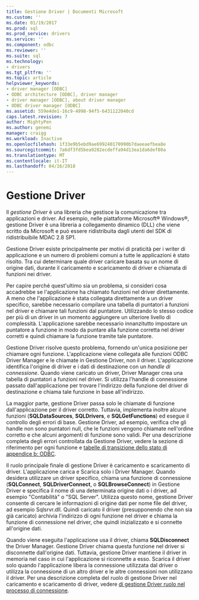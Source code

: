 ```yaml
---
title: Gestione Driver | Documenti Microsoft
ms.custom: ''
ms.date: 01/19/2017
ms.prod: sql
ms.prod_service: drivers
ms.service: ''
ms.component: odbc
ms.reviewer: ''
ms.suite: sql
ms.technology:
- drivers
ms.tgt_pltfrm: ''
ms.topic: article
helpviewer_keywords:
- driver manager [ODBC]
- ODBC architecture [ODBC], driver manager
- driver manager [ODBC], about driver manager
- ODBC driver manager [ODBC]
ms.assetid: 559e4de1-16c9-4998-94f5-6431122040cd
caps.latest.revision: 7
author: MightyPen
ms.author: genemi
manager: craigg
ms.workload: Inactive
ms.openlocfilehash: 1f33e9b5ebd9ae699240170990b7daeeaefbea8e
ms.sourcegitcommit: 7a6df3fd5bea9282ecdeffa94d13ea1da6def80a
ms.translationtype: MT
ms.contentlocale: it-IT
ms.lasthandoff: 04/16/2018
---
```

# <a name="the-driver-manager"></a>Gestione Driver
Il *gestione Driver* è una libreria che gestisce la comunicazione tra applicazioni e driver. Ad esempio, nelle piattaforme Microsoft® Windows®, gestione Driver è una libreria a collegamento dinamico (DLL) che viene scritto da Microsoft e può essere ridistribuita dagli utenti del SDK di ridistribuibile MDAC 2.8 SP1.  
  
 Gestione Driver esiste principalmente per motivi di praticità per i writer di applicazione e un numero di problemi comuni a tutte le applicazioni è stato risolto. Tra cui determinare quale driver caricare basata su un nome di origine dati, durante il caricamento e scaricamento di driver e chiamata di funzioni nei driver.  
  
 Per capire perché quest'ultimo sia un problema, si consideri cosa accadrebbe se l'applicazione ha chiamato funzioni nel driver direttamente. A meno che l'applicazione è stata collegata direttamente a un driver specifico, sarebbe necessario compilare una tabella di puntatori a funzioni nel driver e chiamare tali funzioni dal puntatore. Utilizzando lo stesso codice per più di un driver in un momento aggiungere un ulteriore livello di complessità. L'applicazione sarebbe necessario innanzitutto impostare un puntatore a funzione in modo da puntare alla funzione corretta nel driver corretti e quindi chiamare la funzione tramite tale puntatore.  
  
 Gestione Driver risolve questo problema, fornendo un'unica posizione per chiamare ogni funzione. L'applicazione viene collegata alle funzioni ODBC Driver Manager e le chiamate in Gestione Driver, non il driver. L'applicazione identifica l'origine di driver e i dati di destinazione con un *handle di connessione*. Quando viene caricato un driver, Driver Manager crea una tabella di puntatori a funzioni nel driver. Si utilizza l'handle di connessione passato dall'applicazione per trovare l'indirizzo della funzione del driver di destinazione e chiama tale funzione in base all'indirizzo.  
  
 La maggior parte, gestione Driver passa solo le chiamate di funzione dall'applicazione per il driver corretto. Tuttavia, implementa inoltre alcune funzioni (**SQLDataSources**, **SQLDrivers**, e **SQLGetFunctions**) ed esegue il controllo degli errori di base. Gestione Driver, ad esempio, verifica che gli handle non sono puntatori null, che le funzioni vengono chiamate nell'ordine corretto e che alcuni argomenti di funzione sono validi. Per una descrizione completa degli errori controllata da Gestione Driver, vedere la sezione di riferimento per ogni funzione e [tabelle di transizione dello stato di appendice b: ODBC](../../odbc/reference/appendixes/appendix-b-odbc-state-transition-tables.md).  
  
 Il ruolo principale finale di gestione Driver è caricamento e scaricamento di driver. L'applicazione carica e Scarica solo i Driver Manager. Quando desidera utilizzare un driver specifico, chiama una funzione di connessione (**SQLConnect**, **SQLDriverConnect**, o **SQLBrowseConnect**) in Gestione Driver e specifica il nome di una determinata origine dati o i driver, ad esempio "Contabilità" o "SQL Server". Utilizza questo nome, gestione Driver consente di cercare le informazioni di origine dati per nome file del driver, ad esempio Sqlsrvr.dll. Quindi caricato il driver (presupponendo che non sia già caricato) archivia l'indirizzo di ogni funzione nel driver e chiama la funzione di connessione nel driver, che quindi inizializzato e si connette all'origine dati.  
  
 Quando viene eseguita l'applicazione usa il driver, chiama **SQLDisconnect** the Driver Manager. Gestione Driver chiama questa funzione nel driver si disconnette dall'origine dati. Tuttavia, gestione Driver mantiene il driver in memoria nel caso in cui l'applicazione si riconnette a esso. Scarica il driver solo quando l'applicazione libera la connessione utilizzata dal driver o utilizza la connessione di un altro driver e le altre connessioni non utilizzano il driver. Per una descrizione completa del ruolo di gestione Driver nel caricamento e scaricamento di driver, vedere [di gestione Driver ruolo nel processo di connessione](../../odbc/reference/develop-app/driver-manager-s-role-in-the-connection-process.md).
